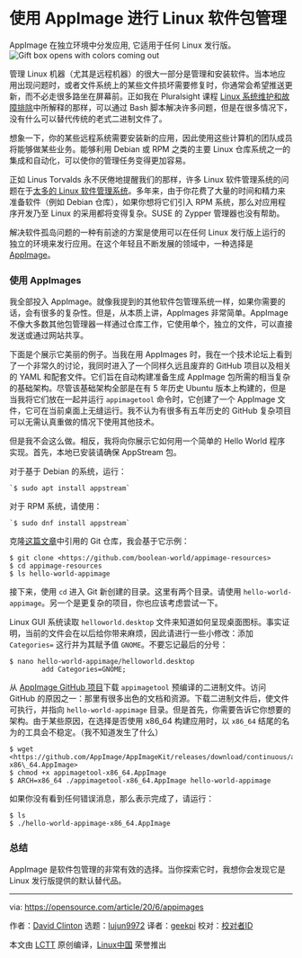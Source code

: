 [#]: collector: (lujun9972)
[#]: translator: (geekpi)
[#]: reviewer: ( )
[#]: publisher: ( )
[#]: url: ( )
[#]: subject: (Using AppImage for Linux package management)
[#]: via: (https://opensource.com/article/20/6/appimages)
[#]: author: (David Clinton https://opensource.com/users/dbclinton)

使用 AppImage 进行 Linux 软件包管理
======
AppImage 在独立环境中分发应用, 它适用于任何 Linux 发行版。
![Gift box opens with colors coming out][1]

管理 Linux 机器（尤其是远程机器）的很大一部分是管理和安装软件。当本地应用出现问题时，或者文件系统上的某些文件损坏需要修复时，你通常会希望推送更新，而不必走很多路坐在屏幕前。正如我在 Pluralsight 课程 [Linux 系统维护和故障排除][2]中所解释的那样，可以通过 Bash 脚本解决许多问题，但是在很多情况下，没有什么可以替代传统的老式二进制文件了。

想象一下，你的某些远程系统需要安装新的应用，因此使用这些计算机的团队成员将能够做某些业务。能够利用 Debian 或 RPM 之类的主要 Linux 仓库系统之一的集成和自动化，可以使你的管理任务变得更加容易。

正如 Linus Torvalds 永不厌倦地提醒我们的那样，许多 Linux 软件管理系统的问题在于[太多的 Linux 软件管理系统][3]。多年来，由于你花费了大量的时间和精力来准备软件（例如 Debian 仓库），如果你想将它们引入 RPM 系统，那么对应用程序开发乃至 Linux 的采用都将变得复杂。SUSE 的 Zypper 管理器也没有帮助。

解决软件孤岛问题的一种有前途的方案是使用可以在任何 Linux 发行版上运行的独立的环境来发行应用。在这个年轻且不断发展的领域中，一种选择是 [AppImage][4]。

### 使用 AppImages

我全部投入 AppImage。就像我提到的其他软件包管理系统一样，如果你需要的话，会有很多的复杂性。但是，从本质上讲，AppImages 非常简单。AppImage 不像大多数其他包管理器一样通过仓库工作，它使用单个，独立的文件，可以直接发送或通过网站共享。

下面是个展示它美丽的例子。当我在用 AppImages 时，我在一个技术论坛上看到了一个非常久的讨论，我同时进入了一个同样久远且废弃的 GitHub 项目以及相关的 YAML 和配套文件。它们旨在自动构建准备生成 AppImage 包所需的相当复杂的基础架构。尽管该基础架构全部是在有 5 年历史  Ubuntu 版本上构建的，但是当我将它们放在一起并运行 `appimagetool` 命令时，它创建了一个 AppImage 文件，它可在当前桌面上无缝运行。我不认为有很多有五年历史的 GitHub 复杂项目可以无需认真重做的情况下使用其他技术。

但是我不会这么做。相反，我将向你展示它如何用一个简单的 Hello World 程序实现。首先，本地已安装请确保 AppStream 包。

对于基于 Debian 的系统，运行：


```
`$ sudo apt install appstream`
```

对于 RPM 系统，请使用：


```
`$ sudo dnf install appstream`
```

克隆[这篇文章][5]中引用的 Git 仓库，我会基于它示例：


```
$ git clone <https://github.com/boolean-world/appimage-resources>
$ cd appimage-resources
$ ls hello-world-appimage
```

接下来，使用 `cd` 进入 Git 新创建的目录。这里有两个目录。请使用 `hello-world-appimage`。另一个是更复杂的项目，你也应该考虑尝试一下。

Linux GUI 系统读取 `helloworld.desktop` 文件来知道如何呈现桌面图标。事实证明，当前的文件会在以后给你带来麻烦，因此请进行一些小修改：添加 `Categories=`  这行并为其赋予值 `GNOME`。不要忘记最后的分号：


```
$ nano hello-world-appimage/helloworld.desktop
        add Categories=GNOME;
```

从 [AppImage GitHub 项目][6]下载 `appimagetool` 预编译的二进制文件。访问 GitHub 的原因之一：那里有很多出色的文档和资源。下载二进制文件后，使文件可执行，并指向  `hello-world-appimage` 目录。但是首先，你需要告诉它你想要的架构。由于某些原因，在选择是否使用 x86_64 构建应用时，以 `x86_64` 结尾的名为的工具会不稳定。（我不知道发生了什么）


```
$ wget <https://github.com/AppImage/AppImageKit/releases/download/continuous/appimagetool-x86\_64.AppImage>
$ chmod +x appimagetool-x86_64.AppImage
$ ARCH=x86_64 ./appimagetool-x86_64.AppImage hello-world-appimage
```

如果你没有看到任何错误消息，那么表示完成了，请运行：


```
$ ls
$ ./hello-world-appimage-x86_64.AppImage
```

### 总结

AppImage 是软件包管理的非常有效的选择。当你探索它时，我想你会发现它是 Linux 发行版提供的默认替代品。

--------------------------------------------------------------------------------

via: https://opensource.com/article/20/6/appimages

作者：[David Clinton][a]
选题：[lujun9972][b]
译者：[geekpi](https://github.com/geekpi)
校对：[校对者ID](https://github.com/校对者ID)

本文由 [LCTT](https://github.com/LCTT/TranslateProject) 原创编译，[Linux中国](https://linux.cn/) 荣誉推出

[a]: https://opensource.com/users/dbclinton
[b]: https://github.com/lujun9972
[1]: https://opensource.com/sites/default/files/styles/image-full-size/public/lead-images/OSDC_gift_giveaway_box_520x292.png?itok=w1YQhNH1 (Gift box opens with colors coming out)
[2]: https://pluralsight.pxf.io/VMKQj
[3]: https://itsfoss.com/desktop-linux-torvalds/
[4]: https://appimage.org/
[5]: https://www.booleanworld.com/creating-linux-apps-run-anywhere-appimage/
[6]: https://github.com/AppImage/AppImageKit/releases
